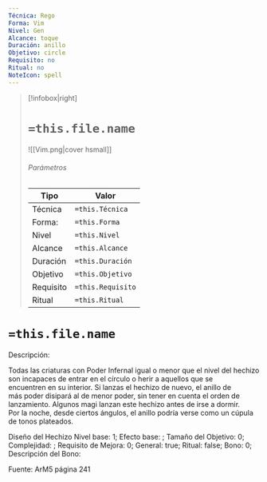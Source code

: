 ```yaml
---
Técnica: Rego
Forma: Vim
Nivel: Gen
Alcance: toque 
Duración: anillo  
Objetivo: circle
Requisito: no
Ritual: no
NoteIcon: spell
---
```


> [!infobox|right]
> # `=this.file.name`
> ![[Vim.png|cover hsmall]]
> ###### Parámetros
> Tipo |  Valor |
> ---|---|
> Técnica  | `=this.Técnica`  |
> Forma: | `=this.Forma`  |
> Nivel | `=this.Nivel`  |
> Alcance | `=this.Alcance` |
> Duración | `=this.Duración` |
> Objetivo | `=this.Objetivo` |
> Requisito | `=this.Requisito` |
> Ritual | `=this.Ritual` |

# `=this.file.name`
Descripción: <p>Todas las criaturas con Poder Infernal igual o menor que el nivel del hechizo son incapaces de entrar en el círculo o herir a aquellos que se encuentren en su interior. Si lanzas el hechizo de nuevo, el anillo de más poder disipará al de menor poder, sin tener en cuenta el orden de lanzamiento. Algunos magi lanzan este hechizo antes de irse a dormir.<br>Por la noche, desde ciertos ángulos, el anillo podría verse como un cúpula de tonos plateados.</p>

Diseño del Hechizo
Nivel base: 1; Efecto base: ;  Tamaño del Objetivo: 0; Complejidad: ; Requisito de Mejora: 0; General: true; Ritual: false; Bono: 0; Descripción del Bono: 

Fuente: ArM5 página 241